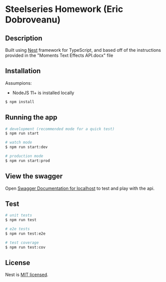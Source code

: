 # Steelseries Homework (Eric Dobroveanu)
## Description

Built using [Nest](https://github.com/nestjs/nest) framework for TypeScript, and based off of the instructions provided in the "Moments Text Effects API.docx" file

## Installation

Assumpions:
* NodeJS 11+ is installed locally

```bash
$ npm install
```

## Running the app

```bash
# development (recommended mode for a quick test)
$ npm run start

# watch mode
$ npm run start:dev

# production mode
$ npm run start:prod
```

## View the swagger

Open [Swagger Documentation for localhost](http://localhost:3000/swagger) to test and play with the api.

## Test

```bash
# unit tests
$ npm run test

# e2e tests
$ npm run test:e2e

# test coverage
$ npm run test:cov
```

## License

Nest is [MIT licensed](LICENSE).
